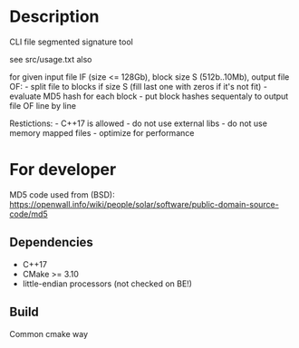 # Description

CLI file segmented signature tool

see src/usage.txt also

for given input file IF (size <= 128Gb), block size S (512b..10Mb), output file OF:
    - split file to blocks if size S (fill last one with zeros if it's not fit)
    - evaluate MD5 hash for each block
    - put block hashes sequentaly to output file OF line by line

Restictions:
    - C++17 is allowed
    - do not use external libs
    - do not use memory mapped files
    - optimize for performance

# For developer

MD5 code used from (BSD):
    https://openwall.info/wiki/people/solar/software/public-domain-source-code/md5

## Dependencies

- C++17
- CMake >= 3.10
- little-endian processors (not checked on BE!)

## Build

Common cmake way
